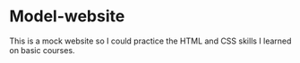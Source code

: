 # Model-website
This is a mock website so I could practice the HTML and CSS skills I learned on basic courses.
